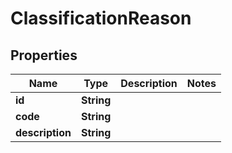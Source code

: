 
# ClassificationReason

## Properties
Name | Type | Description | Notes
------------ | ------------- | ------------- | -------------
**id** | **String** |  | 
**code** | **String** |  | 
**description** | **String** |  | 



